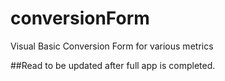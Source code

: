 # conversionForm
Visual Basic Conversion Form for various metrics

##Read to be updated after full app is completed.

